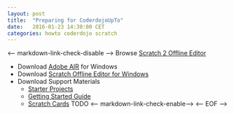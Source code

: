 ```yaml
---
layout: post
title:  "Preparing for CoderdojoUpTo"
date:   2016-01-23 14:30:00 CET
categories: howto coderdojo scratch
---
```

<-- markdown-link-check-disable -->
Browse [Scratch 2 Offline Editor](https://scratch.mit.edu/scratch2download/)
- Download [Adobe AIR](https://get.adobe.com/air/) for Windows
- Download [Scratch Offline Editor for Windows](https://scratch.mit.edu/scratchr2/static/sa/Scratch-442.exe)
- Download Support Materials
  - [Starter Projects](https://scratch.mit.edu/scratchr2/static/sa/Scratch2StarterProjects.zip)
  - [Getting Started Guide](https://cdn.scratch.mit.edu/scratchr2/static/__29cebbddad1a2303315dedb62fd76793__/pdfs/help/Getting-Started-Guide-Scratch2.pdf)
  - [Scratch Cards](https://cdn.scratch.mit.edu/scratchr2/static/__29cebbddad1a2303315dedb62fd76793__/pdfs/help/Scratch2Cards.pdf)
TODO
<-- markdown-link-check-enable-->
<-- EOF -->
